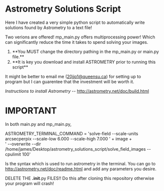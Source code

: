 # Astrometry Solutions Script
Here I have created a very simple python script to automatically write solutions found by Astrometry to a text file!

Two verions are offered! mp_main.py offers multiprocessing power! Which can significantly reduce the time it takes to spend solving your images.

<ol>
  <li>**You MUST change the directory pathing in the mp_main.py or main.py file.**</li>
  <li>**It is key you download and install ASTROMETRY prior to running this script**</li>
</ol>

It might be better to email me (20jjp1@queensu.ca) for setting up to program but I can guarentee that the investment will be worth it.

<em>Instructions to install Astrometry</em> -- http://astrometry.net/doc/build.html


# IMPORTANT
In both main.py and mp_main.py,     

ASTROMETRY_TERMINAL_COMMAND = 'solve-field --scale-units arcsecperpix --scale-low 6.000 --scale-high 7.000 ' + image +\
                    ' --overwrite --dir /home/james/Desktop/astrometry_solutions_script/solve_field_images --cpulimit 100'

Is the syntax which is used to run astrometry in the terminal. You can go to http://astrometry.net/doc/readme.html and add any parameters you desire.

DELETE THE __.init__.py FILES!! Do this after cloning this repository otherwise your program will crash!

